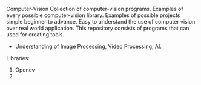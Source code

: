 
Computer-Vision
  Collection of computer-vision programs. Examples of every possible computer-vision library. Examples of possible projects simple beginner to advance. Easy to understand the use of computer vision over real world application. This repository consists of programs that can used for creating tools.
  
  - Understanding of Image Processing, Video Processing, AI. 

Libraries:
  1. Opencv
  2.

